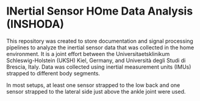 # INertial Sensor HOme Data Analysis (INSHODA)

This repository was created to store documentation and signal processing pipelines to analyze the inertial sensor data that was collected in the home environment. It is a joint effort between the Universitaetsklinikum Schleswig-Holstein (UKSH) Kiel, Germany, and Università degli Studi di Brescia, Italy. Data was collected using inertial measurement units (IMUs) strapped to different body segments. 

In most setups, at least one sensor strapped to the low back and one sensor strapped to the lateral side just above the ankle joint were used.
